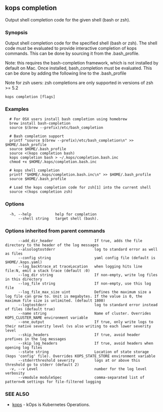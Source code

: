 
<!--- This file is automatically generated by make gen-cli-docs; changes should be made in the go CLI command code (under cmd/kops) -->

## kops completion

Output shell completion code for the given shell (bash or zsh).


### Synopsis

Output shell completion code for the specified shell (bash or zsh). The shell code must be evaluated to provide interactive completion of kops commands. This can be done by sourcing it from the .bash_profile.

 Note: this requires the bash-completion framework, which is not installed by default on Mac. Once installed, bash_completion must be evaluated. This can be done by adding the following line to the .bash_profile

 Note for zsh users: zsh completions are only supported in versions of zsh >= 5.2

```
kops completion [flags]
```

### Examples

```
  # For OSX users install bash completion using homebrew
  brew install bash-completion
  source $(brew --prefix)/etc/bash_completion
  
  # Bash completion support
  printf "source $(brew --prefix)/etc/bash_completion\n" >> $HOME/.bash_profile
  source $HOME/.bash_profile
  source <(kops completion bash)
  kops completion bash > ~/.kops/completion.bash.inc
  chmod +x $HOME/.kops/completion.bash.inc
  
  # kops shell completion
  printf "$HOME/.kops/completion.bash.inc\n" >> $HOME/.bash_profile
  source $HOME/.bash_profile
  
  # Load the kops completion code for zsh[1] into the current shell
  source <(kops completion zsh)
```

### Options

```
  -h, --help           help for completion
      --shell string   target shell (bash).
```

### Options inherited from parent commands

```
      --add_dir_header                   If true, adds the file directory to the header of the log messages
      --alsologtostderr                  log to standard error as well as files
      --config string                    yaml config file (default is $HOME/.kops.yaml)
      --log_backtrace_at traceLocation   when logging hits line file:N, emit a stack trace (default :0)
      --log_dir string                   If non-empty, write log files in this directory
      --log_file string                  If non-empty, use this log file
      --log_file_max_size uint           Defines the maximum size a log file can grow to. Unit is megabytes. If the value is 0, the maximum file size is unlimited. (default 1800)
      --logtostderr                      log to standard error instead of files (default true)
      --name string                      Name of cluster. Overrides KOPS_CLUSTER_NAME environment variable
      --one_output                       If true, only write logs to their native severity level (vs also writing to each lower severity level
      --skip_headers                     If true, avoid header prefixes in the log messages
      --skip_log_headers                 If true, avoid headers when opening log files
      --state string                     Location of state storage (kops 'config' file). Overrides KOPS_STATE_STORE environment variable
      --stderrthreshold severity         logs at or above this threshold go to stderr (default 2)
  -v, --v Level                          number for the log level verbosity
      --vmodule moduleSpec               comma-separated list of pattern=N settings for file-filtered logging
```

### SEE ALSO

* [kops](kops.md)	 - kOps is Kubernetes Operations.

